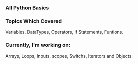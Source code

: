 ### All Python Basics ###

### Topics Which Covered ###
Variables, DataTypes, Operators, If Statements, Funtions.

### Currently, I'm working on:
Arrays, Loops, Inputs, scopes, Switchs, Iterators and Objects.
